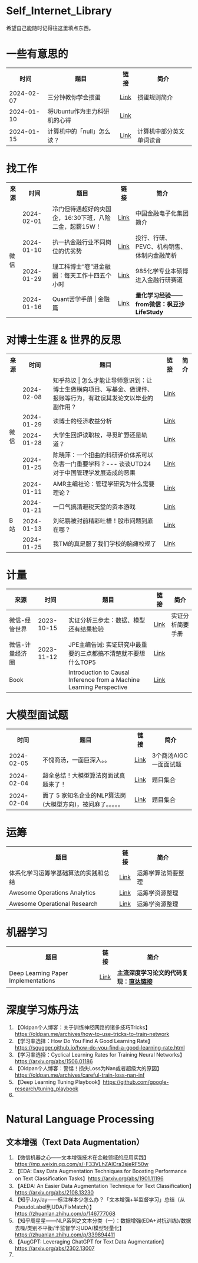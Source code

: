 # Self_Internet_Library
希望自己能随时记得往这里填点东西。


# 一些有意思的
<table>
  <tr>
    <th>时间</th>
    <th>题目</th>
    <th>链接</th>
    <th>简介</th>
  </tr>
  <tr>
    <td>2024-02-07</td>
    <td>三分钟教你学会掼蛋</td>
    <td><a href="https://mp.weixin.qq.com/s/WqRVkqxwiqf5EZksRvKZeQ">Link</a></td>
    <td>掼蛋规则简介</td>
  </tr>
  <tr>
    <td>2024-01-10</td>
    <td>将Ubuntu作为主力科研机的心得</td>
    <td><a href="https://mp.weixin.qq.com/s/2CU-ngehSrUnC2fbkPhnuA">Link</a></td>
    <td></td>
  </tr>
  <tr>
    <td>2024-01-15</td>
    <td>计算机中的「null」怎么读？</td>
    <td><a href="https://www.zhihu.com/question/549740924/answer/3363077599?utm_medium=social&utm_oi=655045255469207552&utm_psn=1732462571280580608&utm_source=wechat_session&s_r=0">Link</a></td>
    <td>计算机中部分英文单词读音</td>
  </tr>
</table>


# 找工作
<table>
  <tr>
    <th>来源</th>
    <th>时间</th>
    <th>题目</th>
    <th>链接</th>
    <th>简介</th>
  </tr>
  <tr>
    <td rowspan="4">微信</td>
    <td>2024-02-01</td>
    <td>冷门但待遇超好的央国企，16:30下班，八险二金，起薪15W！</td>
    <td><a href="https://mp.weixin.qq.com/s/50JmAu81KKxvemvY1o1Etw">Link</a></td>
    <td>中国金融电子化集团简介</td>
  </tr>
  <tr>
    <td>2024-01-10</td>
    <td>扒一扒金融行业不同岗位的优劣势</td>
    <td><a href="https://mp.weixin.qq.com/s/daILh9jkKmoBTtiQYCNL-Q">Link</a></td>
    <td>投行、行研、PEVC、机构销售、体制内金融简析</td>
  </tr>
  <tr>
    <td>2024-01-29</td>
    <td>理工科博士“卷”进金融圈：每天工作十四五个小时</td>
    <td><a href="https://mp.weixin.qq.com/s/1MNlsy87d46Fv4GsXXlG7Q">Link</a></td>
    <td>985化学专业本硕博进入金融行研赛道</td>
  </tr>
  <tr>
    <td>2024-01-16</td>
    <td>Quant苦学手册 | 金融篇</td>
    <td><a href="https://mp.weixin.qq.com/s/bOctLX3PauUEK_SH4jcrxQ">Link</a></td>
    <td><strong>量化学习经验——from微信：枫豆沙LifeStudy</strong></td>
  </tr>
</table>


# 对博士生涯 & 世界的反思
<table>
  <tr>
    <th>来源</th>
    <th>时间</th>
    <th>题目</th>
    <th>链接</th>
    <th>简介</th>
  </tr>
  <tr>
    <td rowspan="5">微信</td>
    <td>2024-02-08</td>
    <td>知乎热议 | 怎么才能让导师意识到：让博士生做横向项目、写基金、做课件、报账等行为，有耽误其发论文以毕业的副作用？</td>
    <td><a href="https://mp.weixin.qq.com/s/FaGExSLmR-OFAzHYT9NorA">Link</a></td>
    <td></td>
  </tr>
  <tr>
    <td>2024-01-29</td>
    <td>读博士的经济收益分析</td>
    <td><a href="https://mp.weixin.qq.com/s/4W-evllbWugww4t7EYNr9A">Link</a></td>
    <td></td>
  </tr>
  <tr>
    <td>2024-01-28</td>
    <td>大学生回炉读职校，寻觅旷野还是轨道？</td>
    <td><a href="https://mp.weixin.qq.com/s/XFo5H63rM9HlcN6S2VTnDw">Link</a></td>
    <td></td>
  </tr>
  <tr>
    <td>2024-01-25</td>
    <td>陈晓萍：一个扭曲的科研评价体系可以伤害一门重要学科？--- 谈谈UTD24 对于中国管理学发展造成的恶果</td>
    <td><a href="https://mp.weixin.qq.com/s/4U0T6hI4n8448YLRia4bqA">Link</a></td>
    <td></td>
  </tr>
  <tr>
    <td>2024-01-11</td>
    <td>AMR主编社论：管理学研究为什么需要理论？</td>
    <td><a href="https://mp.weixin.qq.com/s/zTl45-IQ_a68413KRafqrA">Link</a></td>
    <td></td>
  </tr>
  <tr>
    <td rowspan="3">B站</td>
    <td>2024-01-21</td>
    <td>一口气搞清避税天堂的资本游戏</td>
    <td><a href="https://www.bilibili.com/video/BV1ne411n7Vc?vd_source=212a48f118f484bfff9c726b8ee904f2">Link</a></td>
    <td></td>
  </tr>
  <tr>
    <td>2024-01-13</td>
    <td>刘纪鹏被封前精彩吐槽！股市问题到底在哪？</td>
    <td><a href="https://www.bilibili.com/video/BV12V41197PM/?vd_source=212a48f118f484bfff9c726b8ee904f2">Link</a></td>
    <td></td>
  </tr>
  <tr>
    <td>2024-01-25</td>
    <td>我TM的真是服了我们学校的脑瘫校规了</td>
    <td><a href="https://www.bilibili.com/video/BV18K4y1i7FS/?buvid=XUD6CDDDB45ECA48467CCAD95A8C97AB0F494&from_spmid=tm.recommend.0.0&is_story_h5=false&mid=xhKOq3lNbDlI5XITl%2FI8jA%3D%3D&p=1&plat_id=116&share_from=ugc&share_medium=android&share_plat=android&share_session_id=035cf829-1098-4969-b3ba-d1b01cd6c164&share_source=WEIXIN&share_tag=s_i&spmid=united.player-video-detail.0.0&timestamp=1706505786&unique_k=gZxfTZu&up_id=1443131643&vd_source=37b4202e7aa5f0ad62efbc6f007baf68">Link</a></td>
    <td></td>
  </tr>
</table>


# 计量
|来源|时间|题目|链接|简介|
|-|-|-|-|-|
| 微信-经管世界 | 2023-10-15 | 实证分析三步走：数据、模型还有结果检验 | <a href="https://mp.weixin.qq.com/s/fdm8TSduGU_9m6zxQOQ6yg">Link</a> | 实证分析简要手册 |
| 微信-计量经济圈 | 2023-11-12 | JPE主编告诫: 实证研究中最重要的三点都搞不清楚就不要想什么TOP5 | <a href="https://mp.weixin.qq.com/s/SrzrJpr7sSwIqGyP2fwe-Q">Link</a> |  |
| Book |  | Introduction to Causal Inference from a Machine Learning Perspective | <a href="https://www.bradyneal.com/causal-inference-course">Link</a> |  |


# 大模型面试题
<table>
  <tr>
    <th>时间</th>
    <th>题目</th>
    <th>链接</th>
    <th>简介</th>
  </tr>
  <tr>
    <td>2024-02-05</td>
    <td>不愧商汤，一面巨深入。。</td>
    <td><a href="https://mp.weixin.qq.com/s/fbC_-5EKOqSRaHbPQd1UeQ">Link</a></td>
    <td>3个商汤AIGC一面面试题</td>
  </tr>
  <tr>
    <td>2024-02-04</td>
    <td>超全总结！大模型算法岗面试真题来了！</td>
    <td><a href="https://mp.weixin.qq.com/s/deFAz5edfZ37KcxKPAaTfw">Link</a></td>
    <td>题目集合</td>
  </tr>
  <tr>
    <td>2024-02-04</td>
    <td>面了 5 家知名企业的NLP算法岗(大模型方向)，被问麻了。。。。。</td>
    <td><a href="https://mp.weixin.qq.com/s/tCkFJhj28T-kdV95IlT1_Q">Link</a></td>
    <td>题目集合</td>
  </tr>
</table>


# 运筹
<table>
  <tr>
    <th>题目</th>
    <th>链接</th>
    <th>简介</th>
  </tr>
  <tr>
    <td>体系化学习运筹学基础算法的实践和总结</td>
    <td><a href="https://mp.weixin.qq.com/s/NnxoyYk2a7tQOdkktElaXg">Link</a></td>
    <td>运筹学算法简要整理</td>
  </tr>
  <tr>
    <td>Awesome Operations Analytics</td>
    <td><a href="https://github.com/kevinkevin556/awesome-operations-analytics">Link</a></td>
    <td>运筹学资源整理</td>
  </tr>
  <tr>
    <td>Awesome Operational Research</td>
    <td><a href="https://github.com/joaojunior/awesome-operational_research">Link</a></td>
    <td>运筹学资源整理</td>
  </tr>
</table>


# 机器学习
<table>
  <tr>
    <th>题目</th>
    <th>链接</th>
    <th>简介</th>
  </tr>
  <tr>
    <td>Deep Learning Paper Implementations</td>
    <td><a href="https://github.com/labmlai/annotated_deep_learning_paper_implementations">Link</a></td>
    <td><strong>主流深度学习论文的代码复现：<a href="https://nn.labml.ai/">直达链接</a></strong></td>
  </tr>
</table>


# 深度学习炼丹法
1. 【Oldpan个人博客：关于训练神经网路的诸多技巧Tricks】https://oldpan.me/archives/how-to-use-tricks-to-train-network
2. 【学习率选择：How Do You Find A Good Learning Rate】https://sgugger.github.io/how-do-you-find-a-good-learning-rate.html
3. 【学习率选择：Cyclical Learning Rates for Training Neural Networks】https://arxiv.org/abs/1506.01186
4. 【Oldpan个人博客：警惕！损失Loss为Nan或者超级大的原因】https://oldpan.me/archives/careful-train-loss-nan-inf
5. 【Deep Learning Tuning Playbook】https://github.com/google-research/tuning_playbook
6. 


# Natural Language Processing
## 文本增强（Text Data Augmentation）
1. 【微信机器之心——文本增强技术在金融领域的应用实践】https://mp.weixin.qq.com/s/-F33VLhZAlCra3sjeRF50w
2. 【EDA: Easy Data Augmentation Techniques for Boosting Performance on Text Classification Tasks】https://arxiv.org/abs/1901.11196
3. 【AEDA: An Easier Data Augmentation Technique for Text Classification】https://arxiv.org/abs/2108.13230
4. 【知乎JayJay——标注样本少怎么办？「文本增强+半监督学习」总结（从PseudoLabel到UDA/FixMatch）】https://zhuanlan.zhihu.com/p/146777068
5. 【知乎周星星——NLP系列之文本分类（一）：数据增强(EDA+对抗训练)/数据去噪/类别不平衡/半监督学习UDA/模型轻量化】https://zhuanlan.zhihu.com/p/339894411
6. 【AugGPT: Leveraging ChatGPT for Text Data Augmentation】https://arxiv.org/abs/2302.13007
7. 
